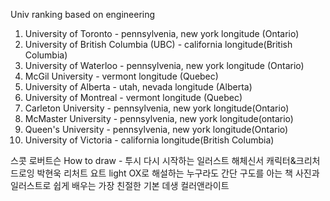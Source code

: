 Univ ranking based on engineering

1. University of Toronto  			 - pennsylvenia, new york longitude (Ontario)
2. University of British Columbia (UBC) 	  -  california longitude(British Columbia)
3. University of Waterloo  			 -   pennsylvenia, new york longitude (Ontario)
4. McGil University				-  vermont longitude (Quebec)
5. University of Alberta 			-  utah, nevada longitude (Alberta)
6. University of Montreal 			-   vermont longitude (Quebec)
7. Carleton University 				-  pennsylvenia, new york longitude(Ontario)
7. McMaster University 				-  pennsylvenia, new york longitude(ontario)
9. Queen's University  				-  pennsylvenia, new york longitude(Ontario)
9. University of Victoria 			-  california longitude(British Columbia)


스콧 로버트슨 How to draw - 투시
다시 시작하는 일러스트 해체신서
캐릭터&크리처 드로잉 박현욱
리처트 요트 light
OX로 해설하는 누구라도 간단 구도를 아는 책
사진과 일러스트로 쉽게 배우는 가장 친절한 기본 데생
컬러앤라이트
